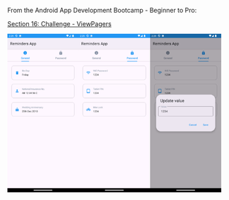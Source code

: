 From the Android App Development Bootcamp - Beginner to Pro:

[Section 16: Challenge - ViewPagers](https://www.udemy.com/course/the-complete-android-developer-bootcamp/learn/lecture/40967920)<br>

<div style="display: flex;">
  <img src="https://github.com/YosoraLife/Android_Learning_-_Reminders_App/blob/master/Screenshot_20250618_162910.png" style="width:32%;height:auto;" />
  <img src="https://github.com/YosoraLife/Android_Learning_-_Reminders_App/blob/master/Screenshot_20250618_162923.png" style="width:32%;height:auto;" />
  <img src="https://github.com/YosoraLife/Android_Learning_-_Reminders_App/blob/master/Screenshot_20250618_162934.png" style="width:32%;height:auto;" />
</div>